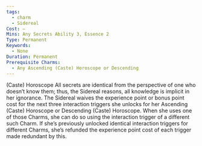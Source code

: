 ```yaml
---
tags:
  - charm
  - Sidereal
Cost: —
Mins: Any Secrets Ability 3, Essence 2
Type: Permanent
Keywords:
  - None
Duration: Permanent
Prerequisite Charms:
  - Any Ascending (Caste) Horoscope or Descending
---
```

(Caste) Horoscope All secrets are identical from the perspective of one who doesn’t know them; thus, the Sidereal reasons, all knowledge is implicit in her ignorance. The Sidereal waives the experience point or bonus point cost for the next three interaction triggers she unlocks for her Ascending (Caste) Horoscope or Descending (Caste) Horoscope. When she uses one of those Charms, she can do so using the interaction trigger of a different such Charm. If she’s previously unlocked identical interaction triggers for different Charms, she’s refunded the experience point cost of each trigger made redundant by this.